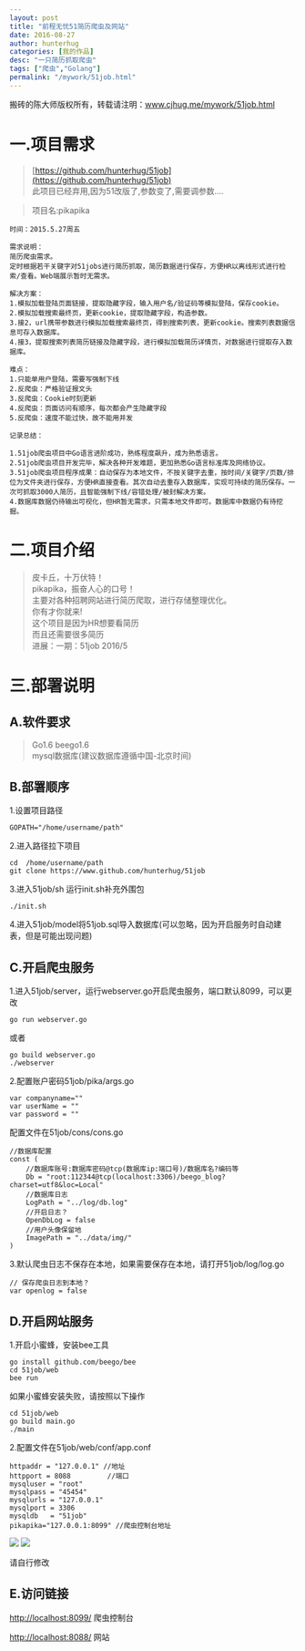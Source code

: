 ```yaml
---
layout: post  
title: "前程无忧51简历爬虫及网站"
date: 2016-08-27
author: hunterhug
categories: [我的作品]
desc: "一只简历抓取爬虫"
tags: ["爬虫","Golang"]
permalink: "/mywork/51job.html"
--- 
```


搬砖的陈大师版权所有，转载请注明：www.cjhug.me/mywork/51job.html

# 一.项目需求
>[https://github.com/hunterhug/51job](https://github.com/hunterhug/51job)<br/>
>此项目已经弃用,因为51改版了,参数变了,需要调参数....

>项目名:pikapika

```
时间：2015.5.27周五

需求说明：
简历爬虫需求。
定时根据若干关键字对51jobs进行简历抓取，简历数据进行保存，方便HR以离线形式进行检索/查看。Web端展示暂时无需求。

解决方案：
1.模拟加载登陆页面链接，提取隐藏字段，输入用户名/验证码等模拟登陆，保存cookie。
2.模拟加载搜索最终页，更新cookie，提取隐藏字段，构造参数。
3.接2，url携带参数进行模拟加载搜索最终页，得到搜索列表，更新cookie。搜索列表数据信息可存入数据库。
4.接3，提取搜索列表简历链接及隐藏字段，进行模拟加载简历详情页，对数据进行提取存入数据库。

难点：
1.只能单用户登陆，需要写强制下线
2.反爬虫：严格验证报文头
3.反爬虫：Cookie时刻更新
4.反爬虫：页面访问有顺序，每次都会产生隐藏字段
5.反爬虫：速度不能过快，故不能用并发

记录总结：

1.51job爬虫项目中Go语言进阶成功，熟练程度飙升，成为熟悉语言。
2.51job爬虫项目开发完毕，解决各种开发难题，更加熟悉Go语言标准库及网络协议。
3.51job爬虫项目程序成果：自动保存为本地文件，不按关键字去重，按时间/关键字/页数/排位为文件夹进行保存，方便HR直接查看。其次自动去重存入数据库，实现可持续的简历保存。一次可抓取3000人简历，且智能强制下线/容错处理/被封解决方案。
4.数据库数据仍待输出可视化，但HR暂无需求，只需本地文件即可。数据库中数据仍有待挖掘。
```

# 二.项目介绍
>皮卡丘，十万伏特！<br/>
>pikapika，振奋人心的口号！<br/>
>主要对各种招聘网站进行简历爬取，进行存储整理优化。<br/>
>你有才你就来!<br/>
>这个项目是因为HR想要看简历<br/>
>而且还需要很多简历<br/>
>进展：一期：51job  2016/5 

# 三.部署说明

## 	A.软件要求

>Go1.6  beego1.6<br/>
>mysql数据库(建议数据库遵循中国-北京时间)

## B.部署顺序

1.设置项目路径

	GOPATH="/home/username/path"

2.进入路径拉下项目

	cd  /home/username/path
	git clone https://www.github.com/hunterhug/51job

3.进入51job/sh 运行init.sh补充外围包

	./init.sh

4.进入51job/model将51job.sql导入数据库(可以忽略，因为开启服务时自动建表，但是可能出现问题)

## C.开启爬虫服务

1.进入51job/server，运行webserver.go开启爬虫服务，端口默认8099，可以更改
 	
 	go run webserver.go

或者
	
	go build webserver.go
	./webserver
 
2.配置账户密码51job/pika/args.go

	var companyname=""
	var userName = ""
	var password = ""

配置文件在51job/cons/cons.go

	//数据库配置
	const (
		//数据库账号:数据库密码@tcp(数据库ip:端口号)/数据库名?编码等
		Db = "root:112344@tcp(localhost:3306)/beego_blog?charset=utf8&loc=Local"
		//数据库日志
		LogPath = "../log/db.log"
		//开启日志？
		OpenDbLog = false
		//用户头像保留地
		ImagePath = "../data/img/"
	)

3.默认爬虫日志不保存在本地，如果需要保存在本地，请打开51job/log/log.go

	// 保存爬虫日志到本地？
	var openlog = false

## D.开启网站服务

1.开启小蜜蜂，安装bee工具

	go install github.com/beego/bee
 	cd 51job/web
 	bee run

如果小蜜蜂安装失败，请按照以下操作

	cd 51job/web
	go build main.go
	./main
	
2.配置文件在51job/web/conf/app.conf
	
	httpaddr = "127.0.0.1" //地址
	httpport = 8088         //端口
	mysqluser = "root"
	mysqlpass = "45454"
	mysqlurls = "127.0.0.1"
	mysqlport = 3306
	mysqldb   = "51job"
	pikapika="127.0.0.1:8099" //爬虫控制台地址

<img src='https://raw.githubusercontent.com/hunterhug/51job/master/img/step1.png' />
<img src='https://raw.githubusercontent.com/hunterhug/51job/master/img/step2.png' />

请自行修改

## E.访问链接

[http://localhost:8099/](http://localhost:8099/) 爬虫控制台

[http://localhost:8088/](http://localhost:8088/) 网站

